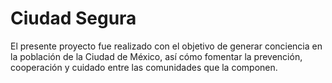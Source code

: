 # Ciudad Segura

El presente proyecto fue realizado con el objetivo de generar conciencia en la población de la Ciudad de México, así cómo fomentar la prevención, cooperación y cuidado entre las comunidades que la componen. 